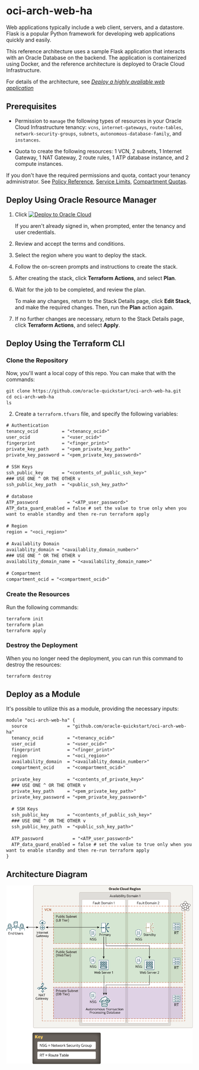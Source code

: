 # oci-arch-web-ha

Web applications typically include a web client, servers, and a datastore. Flask is a popular Python framework for developing web applications quickly and easily.

This reference architecture uses a sample Flask application that interacts with an Oracle Database on the backend. The application is containerized using Docker, and the reference architecture is deployed to Oracle Cloud Infrastructure.

For details of the architecture, see [_Deploy a highly available web application_](https://docs.oracle.com/en/solutions/ha-web-app/index.html)

## Prerequisites

- Permission to `manage` the following types of resources in your Oracle Cloud Infrastructure tenancy: `vcns`, `internet-gateways`, `route-tables`, `network-security-groups`, `subnets`, `autonomous-database-family`, and `instances`.

- Quota to create the following resources: 1 VCN, 2 subnets, 1 Internet Gateway, 1 NAT Gateway, 2 route rules, 1 ATP database instance, and 2 compute instances.

If you don't have the required permissions and quota, contact your tenancy administrator. See [Policy Reference](https://docs.cloud.oracle.com/en-us/iaas/Content/Identity/Reference/policyreference.htm), [Service Limits](https://docs.cloud.oracle.com/en-us/iaas/Content/General/Concepts/servicelimits.htm), [Compartment Quotas](https://docs.cloud.oracle.com/iaas/Content/General/Concepts/resourcequotas.htm).

## Deploy Using Oracle Resource Manager

1. Click [![Deploy to Oracle Cloud](https://oci-resourcemanager-plugin.plugins.oci.oraclecloud.com/latest/deploy-to-oracle-cloud.svg)](https://cloud.oracle.com/resourcemanager/stacks/create?region=home&zipUrl=https://github.com/oracle-quickstart/oci-arch-web-ha/releases/latest/download/oci-arch-web-ha-stack-latest.zip)

    If you aren't already signed in, when prompted, enter the tenancy and user credentials.

2. Review and accept the terms and conditions.

3. Select the region where you want to deploy the stack.

4. Follow the on-screen prompts and instructions to create the stack.

5. After creating the stack, click **Terraform Actions**, and select **Plan**.

6. Wait for the job to be completed, and review the plan.

    To make any changes, return to the Stack Details page, click **Edit Stack**, and make the required changes. Then, run the **Plan** action again.

7. If no further changes are necessary, return to the Stack Details page, click **Terraform Actions**, and select **Apply**. 

## Deploy Using the Terraform CLI

### Clone the Repository
Now, you'll want a local copy of this repo. You can make that with the commands:

    git clone https://github.com/oracle-quickstart/oci-arch-web-ha.git
    cd oci-arch-web-ha
    ls

2. Create a `terraform.tfvars` file, and specify the following variables:

```
# Authentication
tenancy_ocid         = "<tenancy_ocid>"
user_ocid            = "<user_ocid>"
fingerprint          = "<finger_print>"
private_key_path     = "<pem_private_key_path>"
private_key_password = "<pem_private_key_password>"

# SSH Keys
ssh_public_key       = "<contents_of_public_ssh_key>"
### USE ONE ^ OR THE OTHER v
ssh_public_key_path  = "<public_ssh_key_path>"

# database
ATP_password           = "<ATP_user_password>"
ATP_data_guard_enabled = false # set the value to true only when you want to enable standby and then re-run terraform apply

# Region
region = "<oci_region>"

# Availablity Domain 
availablity_domain = "<availablity_domain_number>"
### USE ONE ^ OR THE OTHER v
availability_domain_name = "<availability_domain_name>"

# Compartment
compartment_ocid = "<compartment_ocid>"
```

### Create the Resources
Run the following commands:

    terraform init
    terraform plan
    terraform apply

### Destroy the Deployment
When you no longer need the deployment, you can run this command to destroy the resources:

    terraform destroy

## Deploy as a Module
It's possible to utilize this as a module, providing the necessary inputs:

```
module "oci-arch-web-ha" {
  source               = "github.com/oracle-quickstart/oci-arch-web-ha"
  tenancy_ocid         = "<tenancy_ocid>"
  user_ocid            = "<user_ocid>"
  fingerprint          = "<finger_print>"
  region               = "<oci_region>"
  availability_domain  = "<availablity_domain_number>"
  compartment_ocid     = "<compartment_ocid>"
  
  private_key          = "<contents_of_private_key>"
  ### USE ONE ^ OR THE OTHER v
  private_key_path     = "<pem_private_key_path>"
  private_key_password = "<pem_private_key_password>"

  # SSH Keys
  ssh_public_key       = "<contents_of_public_ssh_key>"
  ### USE ONE ^ OR THE OTHER v
  ssh_public_key_path  = "<public_ssh_key_path>"

  ATP_password           = "<ATP_user_password>"
  ATP_data_guard_enabled = false # set the value to true only when you want to enable standby and then re-run terraform apply
}
```

## Architecture Diagram

![](./images/web-app-diagram.png)

